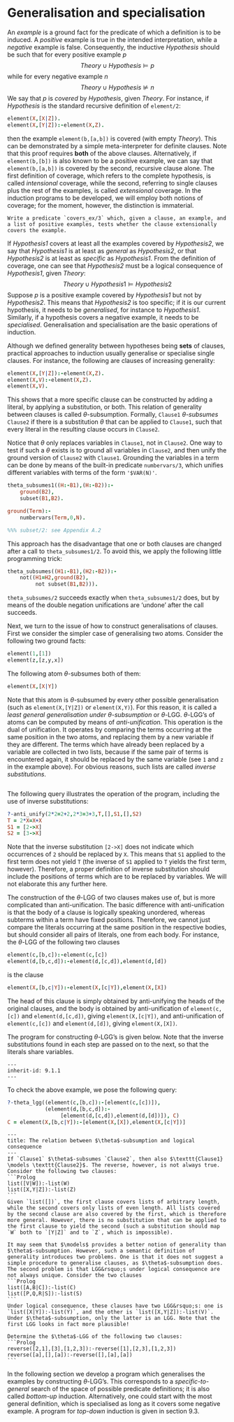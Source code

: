 <!--H3: Section 9.1-->
# Generalisation and specialisation #

An *example* is a ground fact for the predicate of which a definition is to be induced. A *positive* example is true in the intended interpretation, while a *negative* example is false. Consequently, the inductive *Hypothesis* should be such that for every positive example *p*
$$
Theory \cup Hypothesis \models p
$$
while for every negative example *n*
$$
Theory \cup Hypothesis \nvDash n
$$
We say that *p* is *covered* by *Hypothesis*, given *Theory*. For instance, if *Hypothesis* is the standard recursive definition of `element/2`:
```Prolog
element(X,[X|Z]).
element(X,[Y|Z]):-element(X,Z).
```
then the example `element(b,[a,b])` is covered (with empty *Theory*). This can be demonstrated by a simple meta-interpreter for definite clauses. Note that this proof requires **both** of the above clauses. Alternatively, if `element(b,[b])` is also known to be a positive example, we can say that `element(b,[a,b])` is covered by the second, recursive clause alone. The first definition of coverage, which refers to the complete hypothesis, is called *intensional* coverage, while the second, referring to single clauses plus the rest of the examples, is called *extensional* coverage. In the induction programs to be developed, we will employ both notions of coverage; for the moment, however, the distinction is immaterial.

```{exercise} 9.2
Write a predicate `covers_ex/3` which, given a clause, an example, and a list of positive examples, tests whether the clause extensionally covers the example.
```

If *Hypothesis1* covers at least all the examples covered by *Hypothesis2*, we say that *Hypothesis1* is at least as *general* as *Hypothesis2*, or that *Hypothesis2* is at least as *specific* as *Hypothesis1*. From the definition of coverage, one can see that *Hypothesis2* must be a logical consequence of *Hypothesis1*, given *Theory*:
$$
Theory \cup Hypothesis1 \models Hypothesis2
$$
Suppose *p* is a positive example covered by *Hypothesis1* but not by *Hypothesis2*. This means that *Hypothesis2* is too specific; if it is our current hypothesis, it needs to be *generalised*, for instance to *Hypothesis1*. Similarly, if a hypothesis covers a negative example, it needs to be *specialised*. Generalisation and specialisation are the basic operations of induction.

Although we defined generality between hypotheses being **sets** of clauses, practical approaches to induction usually generalise or specialise single clauses. For instance, the following are clauses of increasing generality:
```Prolog
element(X,[Y|Z]):-element(X,Z).
element(X,V):-element(X,Z).
element(X,V).
```
This shows that a more specific clause can be constructed by adding a literal, by applying a substitution, or both. This relation of generality between clauses is called $\theta$-subsumption. Formally, `Clause1` *$\theta$-subsumes* `Clause2` if there is a substitution $\theta$ that can be applied to `Clause1`, such that every literal in the resulting clause occurs in `Clause2`.

Notice that $\theta$ only replaces variables in `Clause1`, not in `Clause2`. One way to test if such a $\theta$ exists is to ground all variables in `Clause2`, and then unify the ground version of `Clause2` with `Clause1`. Grounding the variables in a term can be done by means of the built-in predicate `numbervars/3`, which unifies different variables with terms of the form `'$VAR(N)'`.
```Prolog
theta_subsumes1((H:-B1),(H:-B2)):-
    ground(B2),
    subset(B1,B2).

ground(Term):-
    numbervars(Term,0,N).

%%% subset/2: see Appendix A.2
```
This approach has the disadvantage that one or both clauses are changed after a call to `theta_subsumes1/2`. To avoid this, we apply the following little programming trick:
```Prolog
theta_subsumes((H1:-B1),(H2:-B2)):-
    not((H1=H2,ground(B2),
         not subset(B1,B2))).
```
`theta_subsumes/2` succeeds exactly when `theta_subsumes1/2` does, but by means of the double negation unifications are &lsquo;undone&rsquo; after the call succeeds.

Next, we turn to the issue of how to construct generalisations of clauses. First we consider the simpler case of generalising two atoms. Consider the following two ground facts:
```Prolog
element(1,[1])
element(z,[z,y,x])
```
The following atom $\theta$-subsumes both of them:
```Prolog
element(X,[X|Y])
```
Note that this atom is $\theta$-subsumed by every other possible generalisation (such as `element(X,[Y|Z])` or `element(X,Y)`). For this reason, it is called a *least general generalisation under $\theta$-subsumption* or $\theta$-LGG. $\theta$-LGG&rsquo;s of atoms can be computed by means of *anti-unification*. This operation is the dual of unification. It operates by comparing the terms occurring at the same position in the two atoms, and replacing them by a new variable if they are different. The terms which have already been replaced by a variable are collected in two lists, because if the same pair of terms is encountered again, it should be replaced by the same variable (see `1` and `z` in the example above). For obvious reasons, such lists are called *inverse substitutions*.
```{swish} 9.1.1
```
The following query illustrates the operation of the program, including the use of inverse substitutions:
```Prolog
?-anti_unify(2*2=2+2,2*3=3+3,T,[],S1,[],S2)
T = 2*X=X+X
S1 = [2->X]
S2 = [3->X]
```
Note that the inverse substitution `[2->X]` does not indicate which occurrences of `2` should be replaced by `X`. This means that `S1` applied to the first term does not yield `T` (the inverse of `S1` applied to `T` yields the first term, however). Therefore, a proper definition of inverse substitution should include the positions of terms which are to be replaced by variables. We will not elaborate this any further here.

The construction of the $\theta$-LGG of two clauses makes use of, but is more complicated than anti-unification. The basic difference with anti-unification is that the body of a clause is logically speaking unordered, whereas subterms within a term have fixed positions. Therefore, we cannot just compare the literals occurring at the same position in the respective bodies, but should consider all pairs of literals, one from each body. For instance, the $\theta$-LGG of the following two clauses
```Prolog
element(c,[b,c]):-element(c,[c])
element(d,[b,c,d]):-element(d,[c,d]),element(d,[d])
```
is the clause
```Prolog
element(X,[b,c|Y]):-element(X,[c|Y]),element(X,[X])
```
The head of this clause is simply obtained by anti-unifying the heads of the original clauses, and the body is obtained by anti-unification of `element(c,[c])` and `element(d,[c,d])`, giving `element(X,[c|Y])`, and anti-unification of `element(c,[c])` and `element(d,[d])`, giving `element(X,[X])`.

The program for constructing $\theta$-LGG&rsquo;s is given below. Note that the inverse substitutions found in each step are passed on to the next, so that the literals share variables.
```{swish} 9.1.2
---
inherit-id: 9.1.1
---
```
To check the above example, we pose the following query:
```Prolog
?-theta_lgg((element(c,[b,c]):-[element(c,[c])]),
            (element(d,[b,c,d]):-
                 [element(d,[c,d]),element(d,[d])]), C)
C = element(X,[b,c|Y]):-[element(X,[X]),element(X,[c|Y])]
```

````{infobox}
---
title: The relation between $\theta$-subsumption and logical consequence
---
If `Clause1` $\theta$-subsumes `Clause2`, then also $\texttt{Clause1} \models \texttt{Clause2}$. The reverse, however, is not always true. Consider the following two clauses:
```Prolog
list([V|W]):-list(W)
list([X,Y|Z]):-list(Z)
```
Given `list([])`, the first clause covers lists of arbitrary length, while the second covers only lists of even length. All lists covered by the second clause are also covered by the first, which is therefore more general. However, there is no substitution that can be applied to the first clause to yield the second (such a substitution should map `W` both to `[Y|Z]` and to `Z`, which is impossible).

It may seem that $\models$ provides a better notion of generality than $\theta$-subsumption. However, such a semantic definition of generality introduces two problems. One is that it does not suggest a simple procedure to generalise clauses, as $\theta$-subsumption does. The second problem is that LGG&rsquo;s under logical consequence are not always unique. Consider the two clauses
```Prolog
list([A,B|C]):-list(C)
list([P,Q,R|S]):-list(S)
```
Under logical consequence, these clauses have two LGG&rsquo;s: one is `list([X|Y]):-list(Y)`, and the other is `list([X,Y|Z]):-list(V)`. Under $\theta$-subsumption, only the latter is an LGG. Note that the first LGG looks in fact more plausible!
````

````{exercise} 9.3
Determine the $\theta$-LGG of the following two clauses:
```Prolog
reverse([2,1],[3],[1,2,3]):-reverse([1],[2,3],[1,2,3])
reverse([a],[],[a]):-reverse([],[a],[a])
```
````

In the following section we develop a program which generalises the examples by constructing $\theta$-LGG&rsquo;s. This corresponds to a *specific-to-general* search of the space of possible predicate definitions; it is also called *bottom-up* induction. Alternatively, one could start with the most general definition, which is specialised as long as it covers some negative example. A program for *top-down* induction is given in section 9.3.
